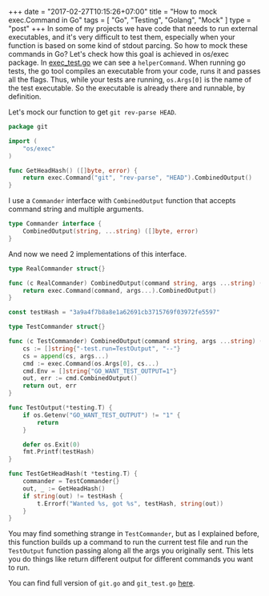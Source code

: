 +++
date = "2017-02-27T10:15:26+07:00"
title = "How to mock exec.Command in Go"
tags = [ "Go", "Testing", "Golang", "Mock" ]
type = "post"
+++
In some of my projects we have code that needs to run external executables, and it's very difficult to test them, especially when your function is based on some kind of stdout parcing. So how to mock these commands in Go? Let's check how this goal is achieved in os/exec package. In [exec_test.go](https://github.com/golang/go/blob/master/src/os/exec/exec_test.go#L33) we can see a `helperCommand`. When running go tests, the go tool compiles an executable from your code, runs it and passes all the flags. Thus, while your tests are running, `os.Args[0]` is the name of the test executable. So the executable is already there and runnable, by definition.


Let's mock our function to get `git rev-parse HEAD`.
```go
package git

import (
	"os/exec"
)

func GetHeadHash() ([]byte, error) {
	return exec.Command("git", "rev-parse", "HEAD").CombinedOutput()
}
```
I use a `Commander` interface with `CombinedOutput` function that accepts command string and multiple arguments.
```go
type Commander interface {
	CombinedOutput(string, ...string) ([]byte, error)
}
```
And now we need 2 implementations of this interface.
```go
type RealCommander struct{}

func (c RealCommander) CombinedOutput(command string, args ...string) ([]byte, error) {
	return exec.Command(command, args...).CombinedOutput()
}
```

```go
const testHash = "3a9a4f7b8a8e1a62691cb3715769f03972fe5597"

type TestCommander struct{}

func (c TestCommander) CombinedOutput(command string, args ...string) ([]byte, error) {
	cs := []string{"-test.run=TestOutput", "--"}
	cs = append(cs, args...)
	cmd := exec.Command(os.Args[0], cs...)
	cmd.Env = []string{"GO_WANT_TEST_OUTPUT=1"}
	out, err := cmd.CombinedOutput()
	return out, err
}

func TestOutput(*testing.T) {
	if os.Getenv("GO_WANT_TEST_OUTPUT") != "1" {
		return
	}

	defer os.Exit(0)
	fmt.Printf(testHash)
}

func TestGetHeadHash(t *testing.T) {
	commander = TestCommander{}
	out, _ := GetHeadHash()
	if string(out) != testHash {
		t.Errorf("Wanted %s, got %s", testHash, string(out))
	}
}
```
You may find something strange in `TestCommander`, but as I explained before, this function builds up a command to run the current test file and run the `TestOutput` function passing along all the args you originally sent. This lets you do things like return different output for different commands you want to run.

You can find full version of `git.go` and `git_test.go` [here](https://github.com/plutov/hugo-blog/tree/master/go/git).
